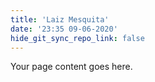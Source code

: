 ```yaml
---
title: 'Laiz Mesquita'
date: '23:35 09-06-2020'
hide_git_sync_repo_link: false
---
```


Your page content goes here.